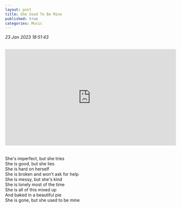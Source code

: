 ```yaml
---
layout: post
title: She Used To Be Mine
published: true
categories: Music
---
```

_23 Jan 2023 18:51:43_
<br>
<br>
<iframe width="560" height="315"
src="https://www.youtube.com/embed/53GIADHxVzM"
frameborder="0"
allow="accelerometer; autoplay; encrypted-media; gyroscope; picture-in-picture"
allowfullscreen></iframe>
<br>
<br>
<br>
She's imperfect, but she tries
<br>
She is good, but she lies
<br>
She is hard on herself
<br>
She is broken and won't ask for help
<br>
She is messy, but she's kind
<br>
She is lonely most of the time
<br>
She is all of this mixed up
<br>
And baked in a beautiful pie
<br>
She is gone, but she used to be mine

